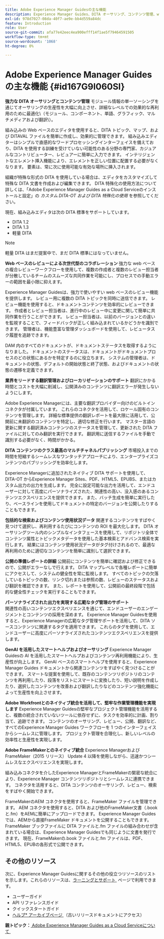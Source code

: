 ```yaml
---
title: Adobe Experience Manager Guidesの主な機能
description: Experience Manager Guides、DITA オーサリング、コンテンツ管理、web ベースレビュー、翻訳、ローカリゼーション、マルチチャネルパブリッシング、FrameMakerの統合などの主な機能について説明します。
exl-id: 978d7027-08da-40f7-ae9e-bb4d559a84dc
feature: Introduction
role: User
source-git-commit: afa77e42eec4ea900efff14f1ae5f79464591505
workflow-type: tm+mt
source-wordcount: '1068'
ht-degree: 0%

---
```


# Adobe Experience Manager Guidesの主な機能 {#id167G9I060SI}

**強力な DITA オーサリングとコンテンツ管理**
モジュール情報の単一ソーシングを通じてオーサリングの生産性を大幅に向上させ、詳細なレベルでの効果的な再利用のために最適化\（モジュール、コンポーネント、単語、グラフィック、マルチメディアおよび翻訳\）。

組み込みの Web ベースのエディタを使用すると、DITA トピック、マップ、および DITAVAL ファイルを簡単に作成し、効果的に管理できます。 組み込みエディターはシンプルで直感的なワードプロセッシングインターフェイスを備えており、DITA を使用する訓練を受けていない可能性のある分野の専門家、カジュアルなコントリビューター、レビュアーに簡単に入力できます。 インテリジェントなエレメント挿入機能により、エレメントを正しい位置に配置する必要がなくなります。 要素は、常に次に使用可能な有効な場所に挿入されます。

組織が特殊な形式の DITA を使用している場合は、エディタをカスタマイズして特殊な DITA 文書を作成および編集できます。 DITA 特殊化の使用方法について詳しくは、「Adobe Experience Manager Guides as a Cloud Serviceのインストールと設定」の *カスタム DITA-OT および DITA 特殊化の使用* を参照してください。

現在、組み込みエディタは次の DITA 標準をサポートしています。

* DITA 1.2
* DITA 1.3
* 軽量 DITA


>[!NOTE]
>
> 軽量 DITA はまだ提案中で、まだ DITA 標準にはなっていません。

**Web ベースのレビューによる次世代型のコラボレーション**
強力な web ベースの複合レビューワークフローを使用して、複数の作成者と複数のレビュー担当者が分散しているチームのスムーズな共同作業を可能にし、プロセスでの手動エラーの範囲を最小限に抑えます。

Experience Manager Guidesは、強力で使いやすい web ベースのレビュー機能を提供します。 レビュー用に複数の DITA トピックを同時に送信できます。 レビュー機能を使用すると、ドキュメントコンテンツを効率的にレビューできます。 作成者とレビュー担当者は、進行中のレビュー中に変更に関して簡単に共同作業を行うことができます。 レビュー担当者は、以前のバージョンとの違いを監視することで、フィードバックが正しく組み込まれているかどうかを識別できます。 管理者は、機能豊富な管理ダッシュボードを使用して、レビュータスク履歴を追跡できます。

DAM 内のすべてのドキュメントが、ドキュメントステータスを取得するようになりました。 ドキュメントのステータスは、ドキュメントがドキュメントプロセスのどの状態にあるかを特定するのに役立ちます。 システムの管理者は、ドキュメントの状態、デフォルトの開始状態と終了状態、およびドキュメントの状態の遷移を定義できます。

**業界をリードする翻訳管理およびローカリゼーションのサポート**
翻訳にかかる時間とコストを大幅に削減し、公開済みのコンテンツに翻訳エラーが発生しないようにします。

Adobe Experience Managerには、主要な翻訳プロバイダー向けのビルトインコネクタが付属しています。 これらのコネクタを活用して、ロケール固有のコンテンツを管理します。 詳細な標準提供の翻訳レポートを最大限に活用して、公開前に未翻訳のコンテンツを特定し、適切な修正を行います。 マスター言語の更新に関する翻訳済みコンテンツのステータスを管理して、更新された DITA ファイルに対してのみ翻訳を実行できます。 翻訳用に送信するファイルを手動で識別する必要がなく、時間がかかる。

**DITA コンテンツのクラス最高のマルチチャネルパブリッシング**
市場投入までの時間を短縮するシームレスなワンタッチアプローチにより、エンタープライズコンテンツのパブリッシングを効率化します。

Experience Managerに追加されたネイティブ DITA サポートを使用して、DITA-OT からExperience Manager Sites、PDF、HTML5、EPUBS、またはカスタム出力の出力を生成します。 完全に設定可能な出力を活用して、エンドユーザーに対して高度にパーソナライズされた、関連性の高い、没入感のあるコンテンツエクスペリエンスを提供できます。 また、バッチ生成を簡単に実行したり、ベースラインを使用してドキュメントの特定のバージョンを公開したりすることもできます。

**包括的な検索およびコンテンツ使用状況データ**
関連するコンテンツをすばやく見つけて選択し、再利用するたびにコンテンツの ROI を最大化します。 DITA オーサリングツール内のシンプルなインタフェースを使用して、リポジトリ全体でコンテンツ属性とトピックメタデータを使用した基本検索とアドバンス検索を実行します。 結果にはコンテンツ使用状況データがタグ付けされるので、最適な再利用のために適切なコンテンツを簡単に識別して選択できます。

**公開の準備レポートの詳細**
公開前にコンテンツを簡単に確認および修正できるので、公開がエラーなしで行えます。 DITA マップレベルで各種レポートに簡単にアクセスして、システムの健全性を常に監視します。 すべてのトピックの欠落しているトピックの数、リンク切れまたは参照の数、レビューのステータスおよび翻訳を確認できます。 また、レポートを使用して、公開前の最終段階で包括的な健全性チェックを実行することもできます。

**パーソナライズされた出力を実現する広範なタグ管理のサポート**\
関連性の高いコンテンツエクスペリエンスを通じて、エンドユーザーのエンゲージメントとコンテンツの採用を深めます。 Experience Manager Guidesを使用すると、Experience Managerの広範なタグ管理サポートを活用して、DITA ソースコンテンツに関連するタグを適用できます。 これらのタグを使用して、エンドユーザーに高度にパーソナライズされたコンテンツエクスペリエンスを提供します。

**GenAI を活用したスマートヘルプおよびオーサリング**
Experience Manager Guidesの AI を活用したスマートヘルプおよびコンテンツ再利用機能により、生産性が向上します。 GenAI ベースのスマートヘルプを使用すると、Experience Manager Guides ドキュメントから関連コンテンツをすばやく見つけることができます。 スマートな提案を使用して、既存のコンテンツリポジトリのコンテンツを再利用したり、段落をリストにスマートに変換したり、短い説明を作成したり、選択したコンテンツを改善および翻訳したりなどのコンテンツ強化機能によって生産性を向上させます。

**Adobe Workfrontとのネイティブ統合を活用して、堅牢な作業管理機能を実現します**
Experience Manager Guidesの堅牢なプロジェクト管理機能を活用すると、複数の統合されていないツールに依存せずに、タスクを効率的に計画、割り当て、追跡できます。 コンテンツのオーサリング、レビュー、公開、翻訳など、すべてのExperience Manager Guides ワークフローを 1 つのインターフェイスからシームレスに管理します。 プロジェクト管理を合理化し、新しいレベルの効率性と生産性を実現します。

**Adobe FrameMakerとのネイティブ統合**
Experience ManagerおよびFrameMaker（2015 リリース） Update 4 以降を使用しながら、迅速かつシームレスなエクスペリエンスを実現します。

組み込みコネクタを介したExperience ManagerとFrameMakerの緊密な統合により、Experience Manager コンテンツリポジトリとシームレスに連携できます。 コネクタを活用すると、DITA コンテンツのオーサリング、レビュー、検索をすばやく開始できます。

FrameMakerのAEM コネクタを使用すると、FrameMaker ファイルを管理できます。 AEM コネクタを使用すると、DITA および他のFrameMaker文書（.book と.fm）をAEMに簡単にアップロードできます。 Experience Manager Guidesでは、AEMから直接FrameMaker ドキュメントを公開することもできます。 FrameMaker ブックファイルに DITA ファイルと.fm ファイルの組み合わせが含まれている場合は、Experience Manager Guidesでも同じように文書を発行できます。 現在、FrameMakerの.book ファイルと.fm ファイルは、PDF、HTML5、EPUBの各形式で公開できます。

## その他のリソース

次に、Experience Manager Guidesに関するその他の役立つリソースのリストを示します。これらのリソースは、[&#x200B; ラーニングとサポート &#x200B;](https://helpx.adobe.com/jp/support/xml-documentation-for-experience-manager.html) ページで利用できます。

* ユーザーガイド
* API リファレンスガイド
* クイックスタートガイド
* [&#x200B; ヘルプ* アーカイブページ &#x200B;](https://helpx.adobe.com/jp/xml-documentation-for-experience-manager/archive.html) （古いリリースドキュメントにアクセス）

**親トピック：**&#x200B;[&#x200B; Adobe Experience Manager Guides as a Cloud Serviceについて &#x200B;](intro.md)

